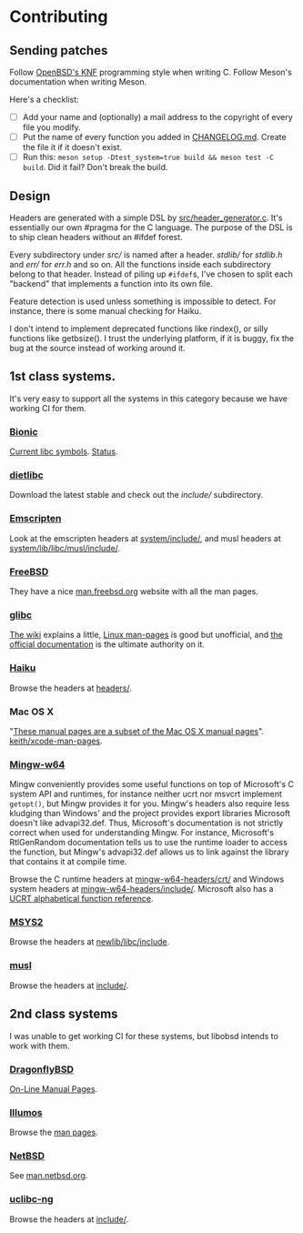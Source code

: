 # Contributing

## Sending patches
Follow [OpenBSD's KNF](https://man.openbsd.org/style) programming style when
writing C. Follow Meson's documentation when writing Meson.

Here's a checklist:
- [ ] Add your name and (optionally) a mail address to the copyright of every
  file you modify.
- [ ] Put the name of every function you added in [CHANGELOG.md](CHANGELOG.md).
  Create the file it if it doesn't exist.
- [ ] Run this: `meson setup -Dtest_system=true build && meson test -C build`.
  Did it fail? Don't break the build.

## Design
Headers are generated with a simple DSL by
[src/header_generator.c](src/header_generator.c). It's essentially our own
#pragma for the C language. The purpose of the DSL is to ship clean headers
without an #ifdef forest.

Every subdirectory under *src/* is named after a header. *stdlib/* for
*stdlib.h* and *err/* for *err.h* and so on. All the functions inside each
subdirectory belong to that header. Instead of piling up `#ifdef`s, I've chosen
to split each "backend" that implements a function into its own file.

Feature detection is used unless something is impossible to detect. For
instance, there is some manual checking for Haiku.

I don't intend to implement deprecated functions like rindex(), or silly
functions like getbsize(). I trust the underlying platform, if it is buggy, fix
the bug at the source instead of working around it.

## 1st class systems.
It's very easy to support all the systems in this category because we have
working CI for them.

### [Bionic](https://android.googlesource.com/platform/bionic/)
[Current libc symbols](https://android.googlesource.com/platform/bionic/+/master/libc/libc.map.txt).
[Status](https://android.googlesource.com/platform/bionic/+/HEAD/docs/status.md).

### [dietlibc](https://www.fefe.de/dietlibc/)
Download the latest stable and check out the _include/_ subdirectory.

### [Emscripten](https://github.com/emscripten-core/emscripten)
Look at the emscripten headers at
[system/include/](https://github.com/emscripten-core/emscripten/tree/main/system/include),
and musl headers at
[system/lib/libc/musl/include/](https://github.com/emscripten-core/emscripten/tree/main/system/lib/libc/musl/include).

### [FreeBSD](https://cgit.freebsd.org/src)
They have a nice [man.freebsd.org](https://www.freebsd.org/cgi/man.cgi) website
with all the man pages.

### [glibc](https://sourceware.org/git/?p=glibc.git)
[The wiki](https://www.gnu.org/software/libc/documentation.html) explains a
little, [Linux man-pages](https://www.kernel.org/doc/man-pages) is good but
unofficial, and
[the official documentation](https://www.gnu.org/software/libc/manual) is the
ultimate authority on it.

### [Haiku](https://git.haiku-os.org/haiku/tree/)
Browse the headers at [headers/](https://git.haiku-os.org/haiku/tree/headers).

### Mac OS X
"[These manual pages are a subset of the Mac OS X manual pages](https://developer.apple.com/library/archive/documentation/System/Conceptual/ManPages_iPhoneOS/index.html#//apple_ref/doc/uid/TP40007259)".
[keith/xcode-man-pages](https://keith.github.io/xcode-man-pages/).

### [Mingw-w64](https://github.com/mingw-w64/mingw-w64)
Mingw conveniently provides some useful functions on top of Microsoft's C
system API and runtimes, for instance neither ucrt nor msvcrt implement
`getopt()`, but Mingw provides it for you. Mingw's headers also require less
kludging than Windows' and the project provides export libraries Microsoft
doesn't like advapi32.def. Thus, Microsoft's documentation is not strictly
correct when used for understanding Mingw. For instance, Microsoft's
RtlGenRandom documentation tells us to use the runtime loader to access the
function, but Mingw's advapi32.def allows us to link against the library that
contains it at compile time.

Browse the C runtime headers at
[mingw-w64-headers/crt/](https://github.com/mingw-w64/mingw-w64/tree/master/mingw-w64-crt)
and Windows system headers at
[mingw-w64-headers/include/](https://github.com/mingw-w64/mingw-w64/tree/master/mingw-w64-crt).
Microsoft also has a
[UCRT alphabetical function reference](https://docs.microsoft.com/en-us/cpp/c-runtime-library/reference/crt-alphabetical-function-reference?view=msvc-170).

### [MSYS2](https://github.com/msys2/msys2-runtime)
Browse the headers at
[newlib/libc/include](https://github.com/msys2/msys2-runtime/tree/msys2-3_3_4-release/newlib/libc/include).

### [musl](https://git.musl-libc.org/cgit/musl)
Browse the headers at
[include/](https://git.musl-libc.org/cgit/musl/tree/include).

## 2nd class systems
I was unable to get working CI for these systems, but libobsd intends to work
with them.

### [DragonflyBSD](https://gitweb.dragonflybsd.org/dragonfly.git/tree)
[On-Line Manual Pages](https://leaf.dragonflybsd.org/cgi/web-man).

### [Illumos](https://github.com/illumos/illumos-gate)
Browse the [man pages](https://illumos.org/man).

### [NetBSD](http://cvsweb.netbsd.org/bsdweb.cgi/?only_with_tag=MAIN)
See [man.netbsd.org](https://man.netbsd.org).

### [uclibc-ng](https://gogs.waldemar-brodkorb.de/oss/uclibc-ng)
Browse the headers at
[include/](https://gogs.waldemar-brodkorb.de/oss/uclibc-ng/src/master/include).
